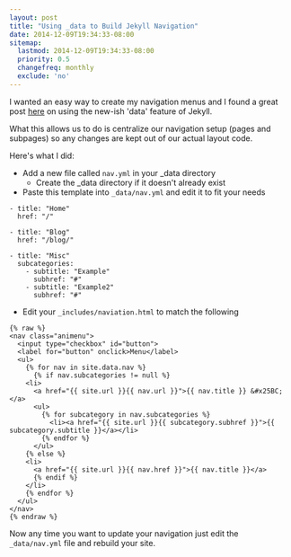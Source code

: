 ```yaml
---
layout: post
title: "Using _data to Build Jekyll Navigation"
date: 2014-12-09T19:34:33-08:00
sitemap:
  lastmod: 2014-12-09T19:34:33-08:00
  priority: 0.5
  changefreq: monthly
  exclude: 'no'
---
```


I wanted an easy way to create my navigation menus and I found a great post [here](http://www.tournemille.com/blog/How-to-create-data-driven-navigation-in-Jekyll/) on using the new-ish 'data' feature of Jekyll.

What this allows us to do is centralize our navigation setup (pages and subpages) so any changes are kept out of our actual layout code.

Here's what I did:

* Add a new file called `nav.yml` in your _data directory
  * Create the _data directory if it doesn't already exist
* Paste this template into `_data/nav.yml` and edit it to fit your needs

```
- title: "Home"
  href: "/"

- title: "Blog"
  href: "/blog/"

- title: "Misc"
  subcategories:
    - subtitle: "Example"
      subhref: "#"
    - subtitle: "Example2"
      subhref: "#"
```

* Edit your `_includes/naviation.html` to match the following

```
{% raw %}
<nav class="animenu">	
  <input type="checkbox" id="button">
  <label for="button" onclick>Menu</label> 
  <ul>
    {% for nav in site.data.nav %}
      {% if nav.subcategories != null %}
	<li>
	  <a href="{{ site.url }}{{ nav.url }}">{{ nav.title }} &#x25BC;</a>
	  <ul>
	    {% for subcategory in nav.subcategories %}
	      <li><a href="{{ site.url }}{{ subcategory.subhref }}">{{ subcategory.subtitle }}</a></li>
	    {% endfor %}
	  </ul>
	{% else %} 
	<li>
	  <a href="{{ site.url }}{{ nav.href }}">{{ nav.title }}</a>
      {% endif %}
	</li>
    {% endfor %}
  </ul>
</nav>
{% endraw %}
```

Now any time you want to update your navigation just edit the `_data/nav.yml` file and rebuild your site.
